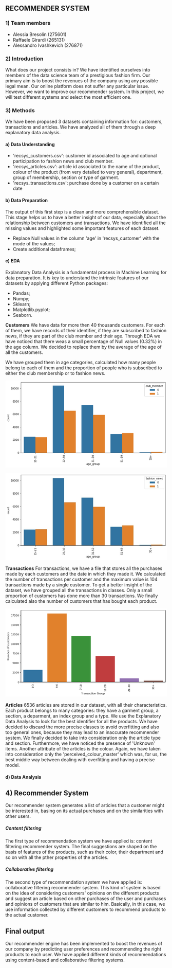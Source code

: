## RECOMMENDER SYSTEM

### 1) Team members
- Alessia Bresolin (275601)
- Raffaele Girardi (265131)
- Alessandro Ivashkevich (276871)

### 2) Introduction
What does our project consists in? We have identified ourselves into members of the data science team of a prestigious fashion firm. Our primary aim is to boost the revenues of the company using any possible legal mean. 
Our online platform does not suffer any particular issue. However, we want to improve our recommender system. In this project, we will test different systems and select the most efficient one.

### 3) Methods
We have been proposed 3 datasets containing information for: customers, transactions and articles. We have analyzed all of them through a deep explanatory data analysis. 

#### a) Data Understanding
- 'recsys_customers.csv': customer id associated to age and optional participation to fashion news and club member.
- 'recsys_articles.csv': article id associated to the name of the product, colour of the product (from very detailed to very general), department, group of membership, section or type of garment.
- 'recsys_transactions.csv': purchase done by a customer on a certain date

#### b) Data Preparation 
The output of this first step is a clean and more comprehensible dataset. This stage helps us to have a better insight of our data, especially about the relationship between customers and transactions. We have identified all the missing values and highlighted some important features of each dataset.
- Replace Null values in the column 'age' in 'recsys_customer' with the mode of the values;
- Create additional dataframes;

#### c) EDA
Explanatory Data Analysis is a fundamental process in Machine Learning for data preparation. It is key to understand the intrinsic features of our datasets by applying different Python packages:
- Pandas;
- Numpy;
- Sklearn;
- Matplotlib.pyplot;
- Seaborn.

**Customers**
We have data for more then 40 thousands customers. For each of them, we have records of their identifier, if they are subscribed to fashion news, if they are part of the club member and their age. Through EDA we have noticed that there weas a small percentage of Null values (0.32%) in the age column. We decided to replace them by the average of the age of all the customers. 

We have grouped them in age categories, calculated how many people belong to each of them and the proportion of people who is subscribed to either the club membership or to fashion news.

![Club Membership!](images/club_membership.png 'Club Membership')

![Fashion News!](images/fashion_news.jpg 'Fashion News')

**Transactions**
For transactions, we have a file that stores all the purchases made by each customers and the date in which they made it. We calculated the number of transactions per customer and the maximum value is 104 transactions made by a single customer. To get a better insight of the dataset, we have grouped all the transactions in classes. Only a small proportion of customers has done more than 30 transactions. We finally calculated also the number of customers that has bought each product.

![Transaction Groups!](images/transactions_group.png 'Transaction Groups')

**Articles**
6536 articles are stored in our dataset, with all their characteristics. Each product belongs to many categories: they have a garment group, a section, a deparment, an index group and a type. We use the Explanatory Data Analysis to look for the best identifier for all the products. We have decided to discard the more precise classes to avoid overfitting and also too general ones, because they may lead to an inaccurate recommender system. We finally decided to take into consideration only the article type and section. Furthermore, we have noticed the presence of 'Unknown' items.
Another attribute of the articles is the colour. Again, we have taken into consideration only the 'perceived_colour_master' which was, for us, the best middle way between dealing with overfitting and having a precise model.

#### d) Data Analysis

## 4) Recommender System
Our recommender system generates a list of articles that a customer might be interested in, basing on its actual purchases and on the similarities with other users. 

##### Content filtering 
The first type of recommendation system we have applied is: content filtering recommender system. 
The final suggestions are shaped on the basis of features of the products, such as their color, their department and so on with all the pther properties of the articles.

##### Collaborative filtering
The second type of recommendation system we have applied is: collaborative filtering recommender system.
This kind of system is based on the idea of considering customers' opinions on the different products and suggest an article based on other purchases of the user and purchases and opinions of customers that are similar to him. Basically, in this case, we use information collected by different customers to recommend products to the actual customer.

## Final output
Our recommender engine has been implemented to boost the revenues of our company by predicting user preferences and recommending the right products to each user. We have applied different kinds of recommendations using content-based and collaborative filtering systems. 

